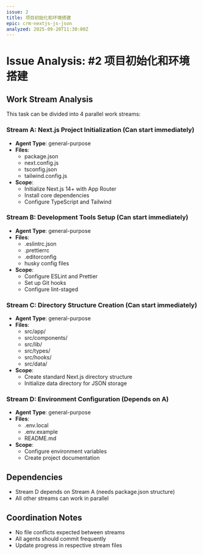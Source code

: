 ```yaml
---
issue: 2
title: 项目初始化和环境搭建
epic: crm-nextjs-js-json
analyzed: 2025-09-20T11:30:00Z
---
```


# Issue Analysis: #2 项目初始化和环境搭建

## Work Stream Analysis

This task can be divided into 4 parallel work streams:

### Stream A: Next.js Project Initialization (Can start immediately)
- **Agent Type**: general-purpose
- **Files**:
  - package.json
  - next.config.js
  - tsconfig.json
  - tailwind.config.js
- **Scope**:
  - Initialize Next.js 14+ with App Router
  - Install core dependencies
  - Configure TypeScript and Tailwind

### Stream B: Development Tools Setup (Can start immediately)
- **Agent Type**: general-purpose
- **Files**:
  - .eslintrc.json
  - .prettierrc
  - .editorconfig
  - husky config files
- **Scope**:
  - Configure ESLint and Prettier
  - Set up Git hooks
  - Configure lint-staged

### Stream C: Directory Structure Creation (Can start immediately)
- **Agent Type**: general-purpose
- **Files**:
  - src/app/
  - src/components/
  - src/lib/
  - src/types/
  - src/hooks/
  - src/data/
- **Scope**:
  - Create standard Next.js directory structure
  - Initialize data directory for JSON storage

### Stream D: Environment Configuration (Depends on A)
- **Agent Type**: general-purpose
- **Files**:
  - .env.local
  - .env.example
  - README.md
- **Scope**:
  - Configure environment variables
  - Create project documentation

## Dependencies
- Stream D depends on Stream A (needs package.json structure)
- All other streams can work in parallel

## Coordination Notes
- No file conflicts expected between streams
- All agents should commit frequently
- Update progress in respective stream files